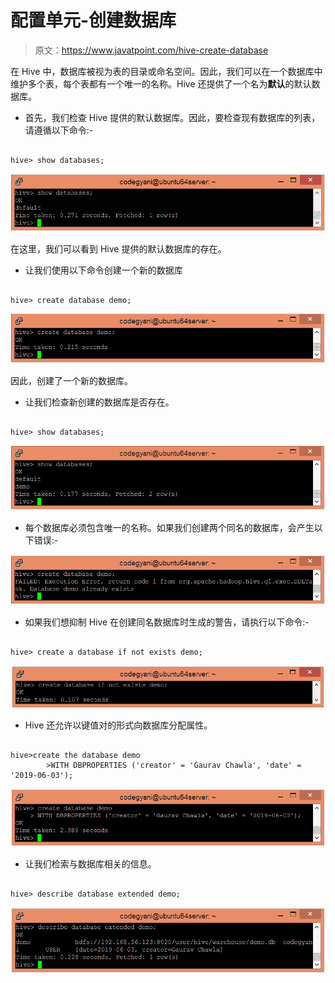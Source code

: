 # 配置单元-创建数据库

> 原文：<https://www.javatpoint.com/hive-create-database>

在 Hive 中，数据库被视为表的目录或命名空间。因此，我们可以在一个数据库中维护多个表，每个表都有一个唯一的名称。Hive 还提供了一个名为**默认**的默认数据库。

*   首先，我们检查 Hive 提供的默认数据库。因此，要检查现有数据库的列表，请遵循以下命令:-

```

hive> show databases;

```

![Hive Create Database](img/f8abd90c8a72e04ec6f9fc9d47e80629.png)

在这里，我们可以看到 Hive 提供的默认数据库的存在。

*   让我们使用以下命令创建一个新的数据库

```

hive> create database demo;

```

![Hive Create Database](img/2350ada64b457f3e8254e8433be49c91.png)

因此，创建了一个新的数据库。

*   让我们检查新创建的数据库是否存在。

```

hive> show databases;

```

![Hive Create Database](img/b1040000053ca382e72e55cbb737e77c.png)

*   每个数据库必须包含唯一的名称。如果我们创建两个同名的数据库，会产生以下错误:-

![Hive Create Database](img/241d6246733517b8b84a5f6a70e97179.png)

*   如果我们想抑制 Hive 在创建同名数据库时生成的警告，请执行以下命令:-

```

hive> create a database if not exists demo;

```

![Hive Create Database](img/39efc2fddba1043fa9b3412288ed87f0.png)

*   Hive 还允许以键值对的形式向数据库分配属性。

```

hive>create the database demo
		>WITH DBPROPERTIES ('creator' = 'Gaurav Chawla', 'date' = '2019-06-03'); 

```

![Hive Create Database](img/07c3179bc7fbe64ff39b87c9c8c91776.png)

*   让我们检索与数据库相关的信息。

```

hive> describe database extended demo;

```

![Hive Create Database](img/05987c76719ea9fcb1e10ba5b7d407c1.png)